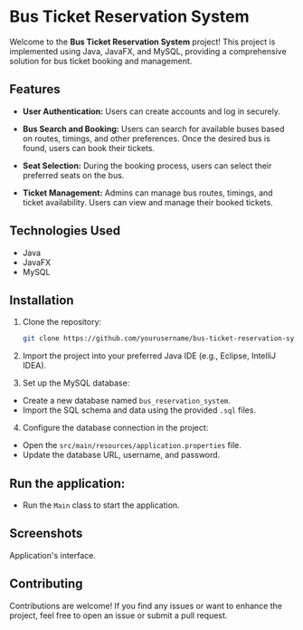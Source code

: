 # Bus Ticket Reservation System

Welcome to the **Bus Ticket Reservation System** project! This project is implemented using Java, JavaFX, and MySQL, providing a comprehensive solution for bus ticket booking and management.

## Features

- **User Authentication:** Users can create accounts and log in securely.

- **Bus Search and Booking:** Users can search for available buses based on routes, timings, and other preferences. Once the desired bus is found, users can book their tickets.

- **Seat Selection:** During the booking process, users can select their preferred seats on the bus.

- **Ticket Management:** Admins can manage bus routes, timings, and ticket availability. Users can view and manage their booked tickets.

## Technologies Used

- Java
- JavaFX
- MySQL

## Installation

1. Clone the repository:

   ```bash
   git clone https://github.com/yourusername/bus-ticket-reservation-system.git

2. Import the project into your preferred Java IDE (e.g., Eclipse, IntelliJ IDEA).

3. Set up the MySQL database:
  - Create a new database named `bus_reservation_system`.
  - Import the SQL schema and data using the provided `.sql` files.

4. Configure the database connection in the project:
  - Open the `src/main/resources/application.properties` file.
  - Update the database URL, username, and password.

## Run the application:

- Run the `Main` class to start the application.

## Screenshots

Application's interface.

## Contributing

Contributions are welcome! If you find any issues or want to enhance the project, feel free to open an issue or submit a pull request.
